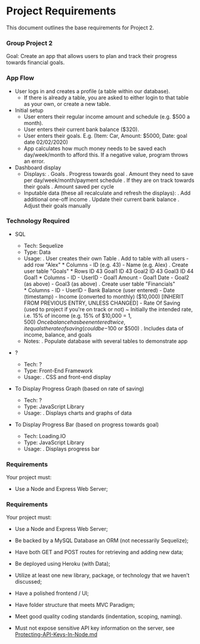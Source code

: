 # Project Requirements

This document outlines the base requirements for Project 2.


### Group Project 2

Goal: Create an app that allows users to plan and track their progress towards financial goals.


### App Flow

* User logs in and creates a profile (a table within our database).
    - If there is already a table, you are asked to either login to that table as your own, or create a new table.
* Initial setup
    - User enters their regular income amount and schedule (e.g. $500 a month).
    - User enters their current bank balance ($320).
    - User enters their goals.  E.g. (Item: Car, Amount: $5000, Date: goal date 02/02/2020)
    - App calculates how much money needs to be saved each day/week/month to afford this.  If a negative value, program throws an error.
* Dashboard display
    - Displays:
        . Goals
        . Progress towards goal
        . Amount they need to save per day/week/month/payment schedule
        . If they are on track towards their goals
        . Amount saved per cycle
    - Inputable data (these all recalculate and refresh the displays):
        . Add additional one-off income
        . Update their current bank balance
        . Adjust their goals manually


### Technology Required

* SQL
    - Tech: Sequelize
    - Type: Data
    - Usage:
        . User creates their own Table
            . Add to table with all users - add row "Alex"
                * Columns
                    - ID (e.g. 43)
                    - Name (e.g. Alex)
            . Create user table "Goals"
                * Rows
                    ID 43 Goal1
                    ID 43 Goal2
                    ID 43 Goal3
                    ID 44 Goal1
                * Columns
                    - ID
                    - UserID
                    - Goal1 Amount
                    - Goal1 Date
                    - Goal2 (as above)
                    - Goal3 (as above)
            . Create user table "Financials"            
                * Columns
                    - ID
                    - UserID
                    - Bank Balance (user entered)
                    - Date (timestamp)
                    - Income (converted to monthly) ($10,000) [INHERIT FROM PREVIOUS ENTRY, UNLESS CHANGED]
                    - Rate Of Saving (used to project if you're on track or not)
                        ~ Initially the intended rate, i.e. 15% of income (e.g. 15% of $10,000 = $1,500)
                        ~ Once balance has been entered twice, it equals the rate of saving (could be -$100 or $500)
        . Includes data of income, balance, and goals
    - Notes:
        . Populate database with several tables to demonstrate app

* ?
    - Tech: ?
    - Type: Front-End Framework
    - Usage:
        . CSS and front-end display

* To Display Progress Graph (based on rate of saving)
    - Tech: ?
    - Type: JavaScript Library
    - Usage:
        . Displays charts and graphs of data

* To Display Progress Bar (based on progress towards goal)
    - Tech: Loading.IO
    - Type: JavaScript Library
    - Usage:
        . Displays progress bar


### Requirements

Your project must:

* Use a Node and Express Web Server;


### Requirements

Your project must:

* Use a Node and Express Web Server;

* Be backed by a MySQL Database an ORM (not necessarily Sequelize);

* Have both GET and POST routes for retrieving and adding new data;

* Be deployed using Heroku (with Data);

* Utilize at least one new library, package, or technology that we haven’t discussed;

* Have a polished frontend / UI;

* Have folder structure that meets MVC Paradigm;

* Meet good quality coding standards (indentation, scoping, naming).

* Must not expose sensitive API key information on the server, see [Protecting-API-Keys-In-Node.md](../../../10-nodejs/03-Supplemental/Protecting-API-Keys-In-Node.md)
